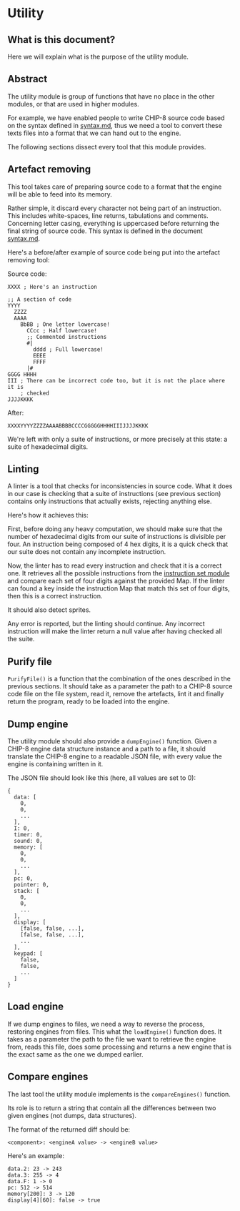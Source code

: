 # Utility

## What is this document?

Here we will explain what is the purpose of the utility module.

## Abstract

The utility module is group of functions that have no place in the other
modules, or that are used in higher modules.

For example, we have enabled people to write CHIP-8 source code based on the
syntax defined in [syntax.md](./syntax.md), thus we need a tool to convert
these texts files into a format that we can hand out to the engine.

The following sections dissect every tool that this module provides.

## Artefact removing

This tool takes care of preparing source code to a format that the engine will
be able to feed into its memory.

Rather simple, it discard every character not being part of an
instruction. This includes white-spaces, line returns, tabulations and
comments. Concerning letter casing, everything is uppercased before returning
the final string of source code. This syntax is defined in the document
[syntax.md](./syntax.md).

Here's a before/after example of source code being put into the artefact
removing tool:

Source code:
```
XXXX ; Here's an instruction

;; A section of code
YYYY
  ZZZZ
  AAAA
    BbBB ; One letter lowercase!
      CCcc ; Half lowercase!
      ;; Commented instructions
      #|
        dddd ; Full lowercase!
        EEEE
        FFFF
      |#
GGGG HHHH
III ; There can be incorrect code too, but it is not the place where it is
    ; checked
JJJJKKKK
```

After:
```
XXXXYYYYZZZZAAAABBBBCCCCGGGGGHHHHIIIJJJJKKKK
```

We're left with only a suite of instructions, or more
precisely at this state: a suite of hexadecimal digits.

## Linting

A linter is a tool that checks for inconsistencies in source code. What it does
in our case is checking that a suite of instructions (see previous section)
contains only instructions that actually exists, rejecting anything else.

Here's how it achieves this:

First, before doing any heavy computation, we should make sure that the
number of hexadecimal digits from our suite of instructions is divisible per
four. An instruction being composed of 4 hex digits, it is a quick check that
our suite does not contain any incomplete instruction.

Now, the linter has to read every instruction and check that it is a correct
one. It retrieves all the possible instructions from the
[instruction set module](./instruction-set.md) and compare each set of four
digits against the provided Map. If the linter can found a key inside the
instruction Map that match this set of four digits, then this is a correct
instruction.

It should also detect sprites.

Any error is reported, but the linting should continue. Any incorrect
instruction will make the linter return a null value after having checked all
the suite.

## Purify file

`PurifyFile()` is a function that the combination of the ones described in the
previous sections. It should take as a parameter the path to a CHIP-8 source
code file on the file system, read it, remove the artefacts, lint it and
finally return the program, ready to be loaded into the engine.

## Dump engine

The utility module should also provide a `dumpEngine()` function. Given a
CHIP-8 engine data structure instance and a path to a file, it should translate
the CHIP-8 engine to a readable JSON file, with every value the engine is
containing written in it.

The JSON file should look like this (here, all values are set to 0):

```
{
  data: [
    0,
    0,
    ...
  ],
  I: 0,
  timer: 0,
  sound: 0,
  memory: [
    0,
    0,
    ...
  ],
  pc: 0,
  pointer: 0,
  stack: [
    0,
    0,
    ...
  ],
  display: [
    [false, false, ...],
    [false, false, ...],
    ...
  ],
  keypad: [
    false,
    false,
    ...
  ]
}
```

## Load engine

If we dump engines to files, we need a way to reverse the process, restoring
engines from files. This what the `loadEngine()` function does. It takes as a
parameter the path to the file we want to retrieve the engine from, reads this
file, does some processing and returns a new engine that is the exact same as
the one we dumped earlier.

## Compare engines

The last tool the utility module implements is the `compareEngines()` function.

Its role is to return a string that contain all the differences between two
given engines (not dumps, data structures).

The format of the returned diff should be:

```
<component>: <engineA value> -> <engineB value>
```

Here's an example:

```
data.2: 23 -> 243
data.3: 255 -> 4
data.F: 1 -> 0
pc: 512 -> 514
memory[200]: 3 -> 120
display[4][60]: false -> true
```
